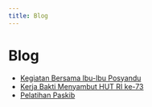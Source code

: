 ```yaml
---
title: Blog
---
```

# Blog

* [Kegiatan Bersama Ibu-Ibu Posyandu](kegiatan-bersama-ibu-ibu-posyandu.md)
* [Kerja Bakti Menyambut HUT RI ke-73](./kerja-bakti-menyambut-hut-ri.md)
* [Pelatihan Paskib](pelatihan-paskib.md)
